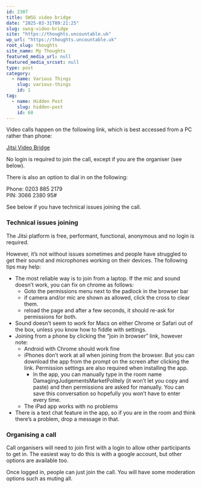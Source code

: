 ```yaml
---
id: 2307
title: SWSG video bridge
date: "2025-03-31T09:21:25"
slug: swsg-video-bridge
site: "https://thoughts.uncountable.uk"
wp_url: "https://thoughts.uncountable.uk"
root_slug: thoughts
site_name: My Thoughts
featured_media_url: null
featured_media_srcset: null
type: post
category:
  - name: Various Things
    slug: various-things
    id: 1
tag:
  - name: Hidden Post
    slug: hidden-post
    id: 68
---
```



<p>Video calls happen on the following link, which is best accessed from a PC rather than phone:</p>



<p><a href="https://meet.jit.si/DamagingJudgementsMarketPolitely">Jitsi Video Bridge</a></p>



<p>No login is required to join the call, except if you are the organiser (see below).</p>



<p>There is also an option to dial in on the following:</p>



<p>Phone:  0203 885 2179<br>PIN:   3066 2380 95#</p>



<p>See below if you have technical issues joining the call.</p>



<h3 class="wp-block-heading">Technical issues joining</h3>



<p>The Jitsi platform is free, performant, functional, anonymous and no login is required. </p>



<p>However, it&#8217;s not without issues sometimes and people have struggled to get their sound and microphones working on their devices. The following tips may help:</p>



<ul class="wp-block-list">
<li>The most reliable way is to join from a laptop.  If the mic and sound doesn&#8217;t work, you can fix on chrome as follows:
<ul class="wp-block-list">
<li>Goto the permissions menu next to the padlock in the browser bar</li>



<li>if camera and/or mic are shown as allowed, click the cross to clear them.</li>



<li>reload the page and after a few seconds, it should re-ask for permissions for both.</li>
</ul>
</li>



<li>Sound doesn&#8217;t seem to work for Macs on either Chrome or Safari out of the box, unless you know how to fiddle with settings.</li>



<li>Joining from a phone by clicking the &#8220;join in browser&#8221; link, however note:
<ul class="wp-block-list">
<li>Android with Chrome should work fine </li>



<li>iPhones don&#8217;t work at all when joining from the browser. But you can download the app from the prompt on the screen after clicking the link. Permission settings are also required when installing the app.
<ul class="wp-block-list">
<li>In the app, you can manually type in the room name DamagingJudgementsMarketPolitely (it won&#8217;t let you copy and paste) and then permissions are asked for manually.  You can save this conversation so hopefully you won&#8217;t have to enter every time.</li>
</ul>
</li>



<li>The iPad app works with no problems</li>
</ul>
</li>



<li>There is a text chat feature in the app, so if you are in the room and think there&#8217;s a problem, drop a message in that.</li>
</ul>



<h3 class="wp-block-heading">Organising a call</h3>



<p>Call organisers will need to join first with a login to allow other participants to get in. The easiest way to do this is with a google account, but other options are available too.</p>



<p>Once logged in, people can just join the call.  You will have some moderation options such as muting all.</p>

